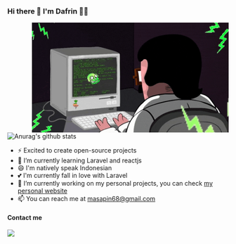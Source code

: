 ### Hi there 👋 I'm Dafrin 👨‍💻

<img align="right" height="250" alt="GIF" src="https://github.com/destroylord/form-login/blob/master/dist/img/pacote-fullstack-danki-code.gif" />

![Anurag's github stats](https://github-readme-stats.vercel.app/api?username=destroylord&show_icons=true&theme=dracula)


- ⚡ Excited to create open-source projects
- 🌱 I’m currently learning Laravel and reactjs
- 😄 I'm natively speak Indonesian
- 💕 I'm currently fall in love with Laravel
- 🔭 I’m currently working on my personal projects, you can check <a href="https://dafrinmaulana.xyz/">my personal website</a>
- 📫 You can reach me at masapin68@gmail.com


#### Contact me
  <a href="https://www.facebook.com/dafrin.maulana.98/">
    <img src="https://img.shields.io/badge/Facebook-1877F2?style=for-the-badge&logo=facebook&logoColor=white" />
  </a>
